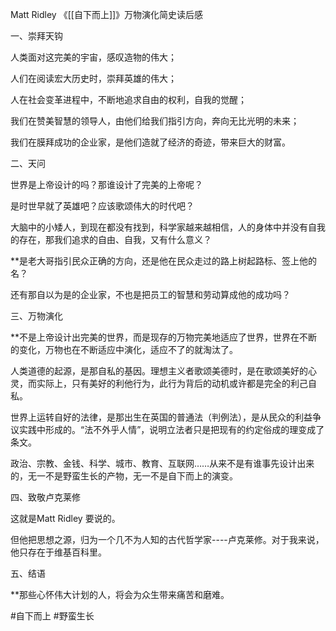 

Matt Ridley 《[[自下而上]]》万物演化简史读后感

 一、崇拜天钩

 人类面对这完美的宇宙，感叹造物的伟大；

 人们在阅读宏大历史时，崇拜英雄的伟大；

 人在社会变革进程中，不断地追求自由的权利，自我的觉醒；

 我们在赞美智慧的领导人，由他们给我们指引方向，奔向无比光明的未来；

 我们在膜拜成功的企业家，是他们造就了经济的奇迹，带来巨大的财富。

 二、天问

 世界是上帝设计的吗？那谁设计了完美的上帝呢？

 是时世早就了英雄吧？应该歌颂伟大的时代吧？

 大脑中的小矮人，到现在都没有找到，科学家越来越相信，人的身体中并没有自我的存在，那我们追求的自由、自我，又有什么意义？

 **是老大哥指引民众正确的方向，还是他在民众走过的路上树起路标、签上他的名？

 还有那自以为是的企业家，不也是把员工的智慧和劳动算成他的成功吗？

 三、万物演化

 **不是上帝设计出完美的世界，而是现存的万物完美地适应了世界，世界在不断的变化，万物也在不断适应中演化，适应不了的就淘汰了。

 人类道德的起源，是那自私的基因。理想主义者歌颂美德时，是在歌颂美好的心灵，而实际上，只有美好的利他行为，此行为背后的动机或许都是完全的利己自私。

 世界上运转自好的法律，是那出生在英国的普通法（判例法），是从民众的利益争议实践中形成的。“法不外乎人情”，说明立法者只是把现有的约定俗成的理变成了条文。

 政治、宗教、金钱、科学、城市、教育、互联网……从来不是有谁事先设计出来的，无一不是野蛮生长的产物，无一不是自下而上的演变。

 四、致敬卢克莱修

 这就是Matt Ridley 要说的。

 但他把思想之源，归为一个几不为人知的古代哲学家----卢克莱修。对于我来说，他只存在于维基百科里。

 五、结语

 **那些心怀伟大计划的人，将会为众生带来痛苦和磨难。
 
 #自下而上
 #野蛮生长